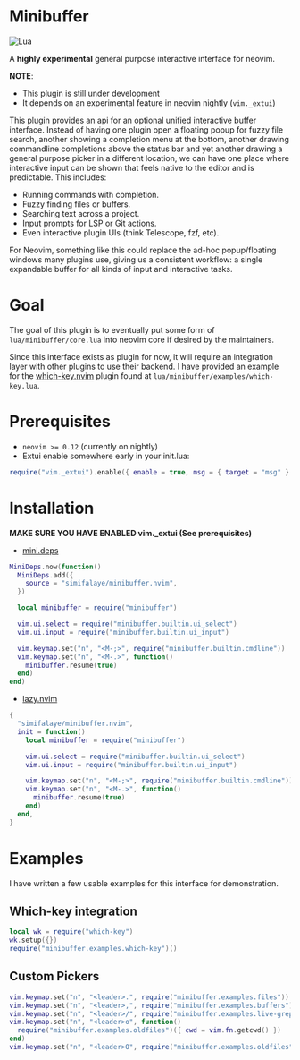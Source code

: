# Minibuffer

![Lua](https://img.shields.io/badge/Made%20with%20Lua-blueviolet.svg?style=for-the-badge&logo=lua)

A **highly experimental** general purpose interactive interface for neovim.

**NOTE**:
- This plugin is still under development
- It depends on an experimental feature in neovim nightly (`vim._extui`)

This plugin provides an api for an optional unified interactive buffer
interface. Instead of having one plugin open a floating popup for fuzzy
file search, another showing a completion menu at the bottom, another
drawing commandline completions above the status bar and yet another
drawing a general purpose picker in a different location, we can have
one place where interactive input can be shown that feels native to the
editor and is predictable. This includes:
- Running commands with completion.
- Fuzzy finding files or buffers.
- Searching text across a project.
- Input prompts for LSP or Git actions.
- Even interactive plugin UIs (think Telescope, fzf, etc).

For Neovim, something like this could replace the ad-hoc popup/floating
windows many plugins use, giving us a consistent workflow: a single
expandable buffer for all kinds of input and interactive tasks.

# Goal

The goal of this plugin is to eventually put some form of
`lua/minibuffer/core.lua` into neovim core if desired by the
maintainers.

Since this interface exists as plugin for now, it will require an
integration layer with other plugins to use their backend. I have
provided an example for the [which-key.nvim](https://github.com/folke/which-key.nvim) plugin
found at `lua/minibuffer/examples/which-key.lua`.

# Prerequisites

- `neovim >= 0.12` (currently on nightly)
- Extui enable somewhere early in your init.lua:
```lua
require("vim._extui").enable({ enable = true, msg = { target = "msg" } })
```

# Installation

**MAKE SURE YOU HAVE ENABLED vim._extui (See prerequisites)**

- [mini.deps](https://github.com/nvim-mini/mini.deps)

```lua
MiniDeps.now(function()
  MiniDeps.add({
    source = "simifalaye/minibuffer.nvim",
  })

  local minibuffer = require("minibuffer")

  vim.ui.select = require("minibuffer.builtin.ui_select")
  vim.ui.input = require("minibuffer.builtin.ui_input")

  vim.keymap.set("n", "<M-;>", require("minibuffer.builtin.cmdline"))
  vim.keymap.set("n", "<M-.>", function()
    minibuffer.resume(true)
  end)
end)
```

- [lazy.nvim](https://github.com/folke/lazy.nvim)

```lua
{
  "simifalaye/minibuffer.nvim",
  init = function()
    local minibuffer = require("minibuffer")

    vim.ui.select = require("minibuffer.builtin.ui_select")
    vim.ui.input = require("minibuffer.builtin.ui_input")

    vim.keymap.set("n", "<M-;>", require("minibuffer.builtin.cmdline"))
    vim.keymap.set("n", "<M-.>", function()
      minibuffer.resume(true)
    end)
  end,
}
```

# Examples

I have written a few usable examples for this interface for
demonstration.

## Which-key integration

```lua
local wk = require("which-key")
wk.setup({})
require("minibuffer.examples.which-key")()
```

## Custom Pickers

```lua
vim.keymap.set("n", "<leader>.", require("minibuffer.examples.files"))
vim.keymap.set("n", "<leader>,", require("minibuffer.examples.buffers"))
vim.keymap.set("n", "<leader>/", require("minibuffer.examples.live-grep"))
vim.keymap.set("n", "<leader>o", function()
  require("minibuffer.examples.oldfiles")({ cwd = vim.fn.getcwd() })
end)
vim.keymap.set("n", "<leader>O", require("minibuffer.examples.oldfiles"))
```
